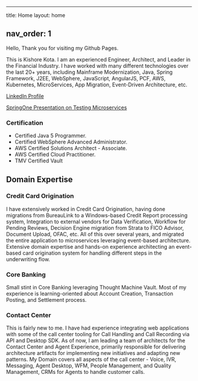 
---
title: Home
layout: home

nav_order: 1
---

Hello, Thank you for visiting my Github Pages.

This is Kishore Kota. I am an experienced Engineer, Architect, and Leader in the Financial Industry. I have worked with many different technologies over the last 20+ years, including Mainframe Modernization, Java, Spring Framework, J2EE, WebSphere, JavaScript, AngularJS, PCF, AWS, Kubernetes, MicroServices, App Migration, Event-Driven Architecture, etc. 

[LinkedIn Profile](https://www.linkedin.com/in/kishorekkota/)

[SpringOne Presentation on Testing Microservices](https://www.youtube.com/watch?v=IKbGYEXBQiU)

### Certification

- Certified Java 5 Programmer.
- Certified WebSphere Advanced Administrator.
- AWS Certified Solutions Architect - Associate.
- AWS Certified Cloud Practitioner.
- TMV Certified Vault 

## Domain Expertise

### Credit Card Origination

I have extensively worked in Credit Card Origination, having done migrations from BureauLink to a Windows-based Credit Report processing system, Integration to external vendors for Data Verification, Workflow for Pending Reviews, Decision Engine migration from Strata to FICO Advisor, Document Upload, OFAC, etc. All of this over several years, and migrated the entire application to microservices leveraging event-based architecture. Extensive domain expertise and hands-on experience architecting an event-based card origination system for handling different steps in the underwriting flow.

### Core Banking 

Small stint in Core Banking leveraging Thought Machine Vault. Most of my experience is learning-oriented about Account Creation, Transaction Posting, and Settlement process. 

### Contact Center

This is fairly new to me. I have had experience integrating web applications with some of the call center tooling for Call Handling and Call Recording via API and Desktop SDK. As of now, I am leading a team of architects for the Contact Center and Agent Experience, primarily responsible for delivering architecture artifacts for implementing new initiatives and adapting new patterns. My Domain covers all aspects of the call center - Voice, IVR, Messaging, Agent Desktop, WFM, People Management, and Quality Management, CRMs for Agents to handle customer calls.
